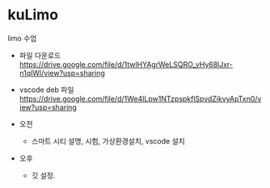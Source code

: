 # kuLimo
limo 수업
- 파일 다운로드
https://drive.google.com/file/d/1twlHYAgrWeLSQRO_vHy68lJxr-n1qIWl/view?usp=sharing

- vscode deb 파일
https://drive.google.com/file/d/1We4ILpw1NTzpspkflSpvdZikvyApTxn0/view?usp=sharing

- 오전
  - 스마트 시티 설명, 시험, 가상환경설치, vscode 설치
- 오후
  - 깃 설정.
